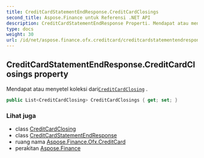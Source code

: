 ```yaml
---
title: CreditCardStatementEndResponse.CreditCardClosings
second_title: Aspose.Finance untuk Referensi .NET API
description: CreditCardStatementEndResponse Properti. Mendapat atau menyetel koleksi dariCreditCardClosing .
type: docs
weight: 30
url: /id/net/aspose.finance.ofx.creditcard/creditcardstatementendresponse/creditcardclosings/
---
```

## CreditCardStatementEndResponse.CreditCardClosings property

Mendapat atau menyetel koleksi dari[`CreditCardClosing`](../../creditcardclosing/) .

```csharp
public List<CreditCardClosing> CreditCardClosings { get; set; }
```

### Lihat juga

* class [CreditCardClosing](../../creditcardclosing/)
* class [CreditCardStatementEndResponse](../)
* ruang nama [Aspose.Finance.Ofx.CreditCard](../../creditcardstatementendresponse/)
* perakitan [Aspose.Finance](../../../)


